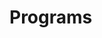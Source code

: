 # Programs

























































































































































































